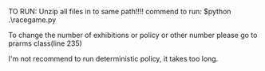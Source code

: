 TO RUN:
Unzip all files in to same path!!!!
commend to run: $python .\racegame.py

To change the number of exhibitions or policy or other number please go to prarms class(line 235)

I'm not recommend to run deterministic policy, it takes too long.
